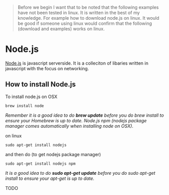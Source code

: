 >Before we begin I want that to be noted that the following examples have not been tested in linux.  It is written in the best of my knowledge.  For example how to download node.js on linux.  It would be good if someone using linux would confirm that the following (download and examples) works on linux.


# Node.js

[Node.js](http://nodejs.org/) is javascript serverside. It is a colleciton of libaries written in javascript with the focus on networking.

## How to install Node.js

To install node.js on OSX

	brew install node

*Remember it is a good idea to do __brew update__ before you do brew install to ensure your Homebrew is up to date.  Node.js npm (nodejs package manager comes automatically when installing node on OSX).*

on linux

	sudo apt-get install nodejs

and then do (to get nodejs package manager)

	sudo apt-get install nodejs npm

*It is a good idea to do **sudo apt-get update** before you do sudo apt-get install to ensure your apt-get is up to date.*


TODO
